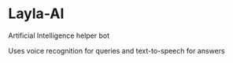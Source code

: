 # Layla-AI
Artificial Intelligence helper bot

Uses voice recognition for queries and text-to-speech for answers
